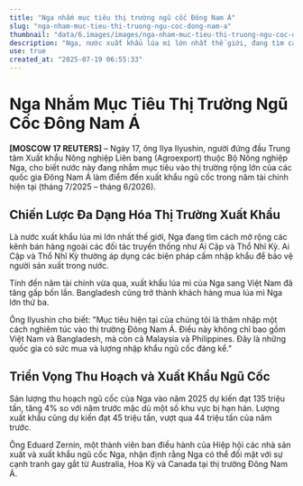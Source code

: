 ```yaml
---
title: "Nga nhắm mục tiêu thị trường ngũ cốc Đông Nam Á"
slug: "nga-nham-muc-tieu-thi-truong-ngu-coc-dong-nam-a"
thumbnail: "data/6.images/images/nga-nham-muc-tieu-thi-truong-ngu-coc-dong-nam-a.webp"
description: "Nga, nước xuất khẩu lúa mì lớn nhất thế giới, đang tìm cách mở rộng thị trường ngũ cốc sang Đông Nam Á, nhắm mục tiêu Việt Nam, Bangladesh, Malaysia và Philippines để đa dạng hóa đối tác thương mại."
use: true
created_at: "2025-07-19 06:55:33"
---
```


# Nga Nhắm Mục Tiêu Thị Trường Ngũ Cốc Đông Nam Á

**[MOSCOW 17 REUTERS]** – Ngày 17, ông Ilya Ilyushin, người đứng đầu Trung tâm Xuất khẩu Nông nghiệp Liên bang (Agroexport) thuộc Bộ Nông nghiệp Nga, cho biết nước này đang nhắm mục tiêu vào thị trường rộng lớn của các quốc gia Đông Nam Á làm điểm đến xuất khẩu ngũ cốc trong năm tài chính hiện tại (tháng 7/2025 – tháng 6/2026).

## Chiến Lược Đa Dạng Hóa Thị Trường Xuất Khẩu

Là nước xuất khẩu lúa mì lớn nhất thế giới, Nga đang tìm cách mở rộng các kênh bán hàng ngoài các đối tác truyền thống như Ai Cập và Thổ Nhĩ Kỳ. Ai Cập và Thổ Nhĩ Kỳ thường áp dụng các biện pháp cấm nhập khẩu để bảo vệ người sản xuất trong nước.

Tính đến năm tài chính vừa qua, xuất khẩu lúa mì của Nga sang Việt Nam đã tăng gấp bốn lần. Bangladesh cũng trở thành khách hàng mua lúa mì Nga lớn thứ ba.

Ông Ilyushin cho biết: "Mục tiêu hiện tại của chúng tôi là thâm nhập một cách nghiêm túc vào thị trường Đông Nam Á. Điều này không chỉ bao gồm Việt Nam và Bangladesh, mà còn cả Malaysia và Philippines. Đây là những quốc gia có sức mua và lượng nhập khẩu ngũ cốc đáng kể."

## Triển Vọng Thu Hoạch và Xuất Khẩu Ngũ Cốc

Sản lượng thu hoạch ngũ cốc của Nga vào năm 2025 dự kiến đạt 135 triệu tấn, tăng 4% so với năm trước mặc dù một số khu vực bị hạn hán. Lượng xuất khẩu cũng dự kiến đạt 45 triệu tấn, vượt qua 44 triệu tấn của năm trước.

Ông Eduard Zernin, một thành viên ban điều hành của Hiệp hội các nhà sản xuất và xuất khẩu ngũ cốc Nga, nhận định rằng Nga có thể đối mặt với sự cạnh tranh gay gắt từ Australia, Hoa Kỳ và Canada tại thị trường Đông Nam Á.